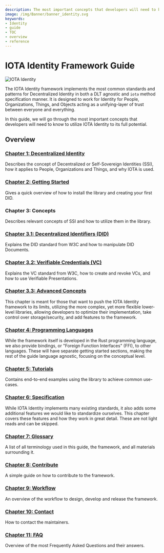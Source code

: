 ```yaml
---
description: The most important concepts that developers will need to know to utilize IOTA Identity to its full potential.
image: /img/Banner/banner_identity.svg
keywords:
- Identity
- guide
- TOC
- overview
- reference
---
```


# IOTA Identity Framework Guide

![IOTA Identity](/img/Banner/banner_identity.svg)

The IOTA Identity framework implements the most common standards and patterns for Decentralized Identity in both a DLT agnostic and `iota` method specification manner. It is designed to work for Identity for People, Organizations, Things, and Objects acting as a unifying-layer of trust between everyone and everything.

In this guide, we will go through the most important concepts that developers will need to know to utilize IOTA Identity to its full potential.

## Overview

### [Chapter 1: Decentralized Identity](./decentralized_identity)

Describes the concept of Decentralized or Self-Sovereign Identities (SSI), how it applies to People, Organizations and Things, and why IOTA is used.

### [Chapter 2: Getting Started](./getting_started/overview)

Gives a quick overview of how to install the library and creating your first DID.

### Chapter 3: Concepts

Describes relevant concepts of SSI and how to utilize them in the library.
### [Chapter 3.1: Decentralized Identifiers (DID)](./concepts/decentralized_identifiers/overview)

Explains the DID standard from W3C and how to manipulate DID Documents.

### [Chapter 3.2: Verifiable Credentials (VC)](./concepts/verifiable_credentials/overview)

Explains the VC standard from W3C, how to create and revoke VCs, and how to use Verifiable Presentations.

### [Chapter 3.3: Advanced Concepts](./concepts/advanced/overview)

This chapter is meant for those that want to push the IOTA Identity framework to its limits, utilizing the more complex, yet more flexible lower-level libraries, allowing developers to optimize their implementation, take control over storage/security, and add features to the framework. 

### [Chapter 4: Programming Languages](./libraries/overview)


While the framework itself is developed in the Rust programming language, we also provide bindings, or "Foreign Function Interfaces" (FFI), to other languages. These will have separate getting started sections, making the rest of the guide language agnostic, focusing on the conceptual level. 

### [Chapter 5: Tutorials](./tutorials/overview)
Contains end-to-end examples using the library to achieve common use-cases.

### [Chapter 6: Specification](./specs/overview)

While IOTA Identity implements many existing standards, it also adds some additional features we would like to standardize ourselves. This chapter covers these features and how they work in great detail. These are not light reads and can be skipped. 


### [Chapter 7: Glossary](./glossary)

A list of all terminology used in this guide, the framework, and all materials surrounding it. 

### [Chapter 8: Contribute](./contribute)

A simple guide on how to contribute to the framework.

### [Chapter 9: Workflow](./workflow)
An overview of the workflow to design, develop and release the framework.
### [Chapter 10: Contact](./contact)

How to contact the maintainers.

### [Chapter 11: FAQ](./faq)

Overview of the most Frequently Asked Questions and their answers.
